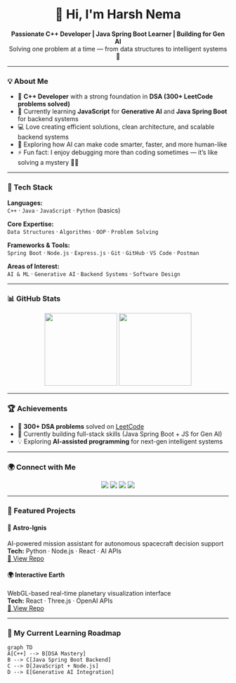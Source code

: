 <h1 align="center">👋 Hi, I'm Harsh Nema</h1>

<p align="center">
  <b>Passionate C++ Developer | Java Spring Boot Learner | Building for Gen AI</b><br>
  Solving one problem at a time — from data structures to intelligent systems 🚀
</p>

---

### 💡 About Me
- 🎯 **C++ Developer** with a strong foundation in **DSA (300+ LeetCode problems solved)**
- 🌱 Currently learning **JavaScript** for **Generative AI** and **Java Spring Boot** for backend systems
- 💻 Love creating efficient solutions, clean architecture, and scalable backend systems
- 🧩 Exploring how AI can make code smarter, faster, and more human-like
- ⚡ Fun fact: I enjoy debugging more than coding sometimes — it’s like solving a mystery 🕵️‍♂️

---

### 🧰 Tech Stack

**Languages:**  
`C++` · `Java` · `JavaScript` · `Python` (basics)

**Core Expertise:**  
`Data Structures` · `Algorithms` · `OOP` · `Problem Solving`

**Frameworks & Tools:**  
`Spring Boot` · `Node.js` · `Express.js` · `Git` · `GitHub` · `VS Code` · `Postman`

**Areas of Interest:**  
`AI & ML` · `Generative AI` · `Backend Systems` · `Software Design`

---

### 📊 GitHub Stats

<p align="center">
  <img height="165" src="https://github-readme-stats.vercel.app/api?username=HarshNema&show_icons=true&theme=radical&count_private=true&include_all_commits=true" />
  <img height="165" src="https://github-readme-stats.vercel.app/api/top-langs/?username=HarshNema&layout=compact&theme=radical" />
</p>

---

### 🏆 Achievements

- 🥇 **300+ DSA problems** solved on [LeetCode](https://leetcode.com/)  
- 🚀 Currently building full-stack skills (Java Spring Boot + JS for Gen AI)  
- 💡 Exploring **AI-assisted programming** for next-gen intelligent systems  

---

### 🌍 Connect with Me

<p align="center">
  <a href="mailto:your.email@example.com"><img src="https://img.shields.io/badge/-Email-red?style=flat&logo=gmail&logoColor=white" /></a>
  <a href="https://www.linkedin.com/in/your-linkedin/"><img src="https://img.shields.io/badge/-LinkedIn-blue?style=flat&logo=linkedin" /></a>
  <a href="https://leetcode.com/your-leetcode-id/"><img src="https://img.shields.io/badge/-LeetCode-orange?style=flat&logo=leetcode&logoColor=white" /></a>
  <a href="https://github.com/HarshNema"><img src="https://img.shields.io/badge/-GitHub-black?style=flat&logo=github" /></a>
</p>

---

### 🚀 Featured Projects

#### 🧠 **Astro-Ignis**
AI-powered mission assistant for autonomous spacecraft decision support  
**Tech:** Python · Node.js · React · AI APIs  
[🔗 View Repo](https://github.com/HarshNema/Astro-Ignis)

#### 🌍 **Interactive Earth**
WebGL-based real-time planetary visualization interface  
**Tech:** React · Three.js · OpenAI APIs  
[🔗 View Repo](https://github.com/HarshNema/Interactive-Earth)

---

### 🧭 My Current Learning Roadmap
```mermaid
graph TD
A[C++] --> B[DSA Mastery]
B --> C[Java Spring Boot Backend]
C --> D[JavaScript + Node.js]
D --> E[Generative AI Integration]
